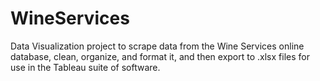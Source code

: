 # WineServices
Data Visualization project to scrape data from the Wine Services online database, clean, organize, and format it, and then export to .xlsx files for use in the Tableau suite of software.
